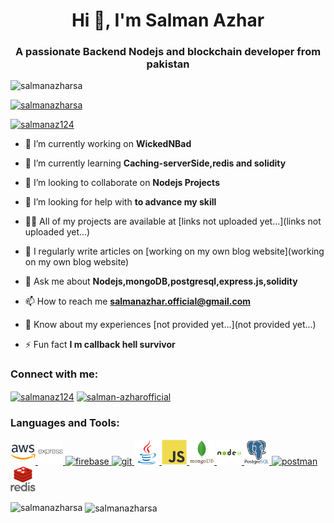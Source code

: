 <h1 align="center">Hi 👋, I'm Salman Azhar</h1>
<h3 align="center">A passionate Backend Nodejs and blockchain developer from pakistan</h3>

<p align="left"> <img src="https://komarev.com/ghpvc/?username=salmanazharsa&label=Profile%20views&color=0e75b6&style=flat" alt="salmanazharsa" /> </p>

<p align="left"> <a href="https://github.com/ryo-ma/github-profile-trophy"><img src="https://github-profile-trophy.vercel.app/?username=salmanazharsa" alt="salmanazharsa" /></a> </p>

<p align="left"> <a href="https://twitter.com/salmanaz124" target="blank"><img src="https://img.shields.io/twitter/follow/salmanaz124?logo=twitter&style=for-the-badge" alt="salmanaz124" /></a> </p>

- 🔭 I’m currently working on **WickedNBad**

- 🌱 I’m currently learning **Caching-serverSide,redis and solidity**

- 👯 I’m looking to collaborate on **Nodejs Projects**

- 🤝 I’m looking for help with **to advance my skill**

- 👨‍💻 All of my projects are available at [links not uploaded yet...](links not uploaded yet...)

- 📝 I regularly write articles on [working on my own blog website](working on my own blog website)

- 💬 Ask me about **Nodejs,mongoDB,postgresql,express.js,solidity**

- 📫 How to reach me **salmanazhar.official@gmail.com**

- 📄 Know about my experiences [not provided yet...](not provided yet...)

- ⚡ Fun fact **I m callback hell survivor**

<h3 align="left">Connect with me:</h3>
<p align="left">
<a href="https://twitter.com/salmanaz124" target="blank"><img align="center" src="https://raw.githubusercontent.com/rahuldkjain/github-profile-readme-generator/master/src/images/icons/Social/twitter.svg" alt="salmanaz124" height="30" width="40" /></a>
<a href="https://linkedin.com/in/salman-azharofficial" target="blank"><img align="center" src="https://raw.githubusercontent.com/rahuldkjain/github-profile-readme-generator/master/src/images/icons/Social/linked-in-alt.svg" alt="salman-azharofficial" height="30" width="40" /></a>
</p>

<h3 align="left">Languages and Tools:</h3>
<p align="left"> <a href="https://aws.amazon.com" target="_blank" rel="noreferrer"> <img src="https://raw.githubusercontent.com/devicons/devicon/master/icons/amazonwebservices/amazonwebservices-original-wordmark.svg" alt="aws" width="40" height="40"/> </a> <a href="https://expressjs.com" target="_blank" rel="noreferrer"> <img src="https://raw.githubusercontent.com/devicons/devicon/master/icons/express/express-original-wordmark.svg" alt="express" width="40" height="40"/> </a> <a href="https://firebase.google.com/" target="_blank" rel="noreferrer"> <img src="https://www.vectorlogo.zone/logos/firebase/firebase-icon.svg" alt="firebase" width="40" height="40"/> </a> <a href="https://git-scm.com/" target="_blank" rel="noreferrer"> <img src="https://www.vectorlogo.zone/logos/git-scm/git-scm-icon.svg" alt="git" width="40" height="40"/> </a> <a href="https://www.java.com" target="_blank" rel="noreferrer"> <img src="https://raw.githubusercontent.com/devicons/devicon/master/icons/java/java-original.svg" alt="java" width="40" height="40"/> </a> <a href="https://developer.mozilla.org/en-US/docs/Web/JavaScript" target="_blank" rel="noreferrer"> <img src="https://raw.githubusercontent.com/devicons/devicon/master/icons/javascript/javascript-original.svg" alt="javascript" width="40" height="40"/> </a> <a href="https://www.mongodb.com/" target="_blank" rel="noreferrer"> <img src="https://raw.githubusercontent.com/devicons/devicon/master/icons/mongodb/mongodb-original-wordmark.svg" alt="mongodb" width="40" height="40"/> </a> <a href="https://nodejs.org" target="_blank" rel="noreferrer"> <img src="https://raw.githubusercontent.com/devicons/devicon/master/icons/nodejs/nodejs-original-wordmark.svg" alt="nodejs" width="40" height="40"/> </a> <a href="https://www.postgresql.org" target="_blank" rel="noreferrer"> <img src="https://raw.githubusercontent.com/devicons/devicon/master/icons/postgresql/postgresql-original-wordmark.svg" alt="postgresql" width="40" height="40"/> </a> <a href="https://postman.com" target="_blank" rel="noreferrer"> <img src="https://www.vectorlogo.zone/logos/getpostman/getpostman-icon.svg" alt="postman" width="40" height="40"/> </a> <a href="https://redis.io" target="_blank" rel="noreferrer"> <img src="https://raw.githubusercontent.com/devicons/devicon/master/icons/redis/redis-original-wordmark.svg" alt="redis" width="40" height="40"/> </a> </p>

<p><img align="left" src="https://github-readme-stats.vercel.app/api/top-langs?username=salmanazharsa&show_icons=true&locale=en&layout=compact" alt="salmanazharsa" /></p>

<p>&nbsp;<img align="center" src="https://github-readme-stats.vercel.app/api?username=salmanazharsa&show_icons=true&locale=en" alt="salmanazharsa" /></p>
